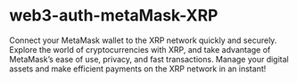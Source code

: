 # web3-auth-metaMask-XRP
Connect your MetaMask wallet to the XRP network quickly and securely. Explore the world of cryptocurrencies with XRP, and take advantage of MetaMask’s ease of use, privacy, and fast transactions. Manage your digital assets and make efficient payments on the XRP network in an instant!
